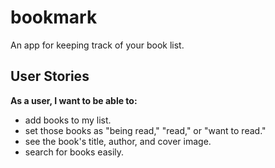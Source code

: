 # bookmark

An app for keeping track of your book list.

## User Stories

**As a user, I want to be able to:**
- add books to my list.
- set those books as "being read," "read," or "want to read."
- see the book's title, author, and cover image.
- search for books easily.